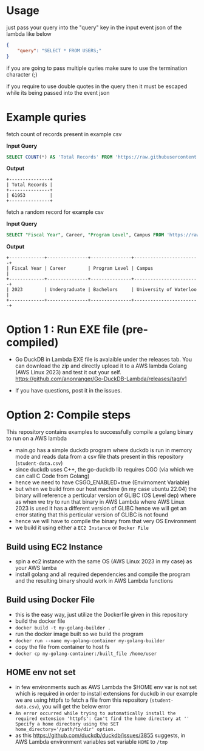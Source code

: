 # Usage
just pass your query into the "query" key in the input event json of the lambda like below
```json
{
	"query": "SELECT * FROM USERS;"
}
```
if you are going to pass multiple quries make sure to use the termination character (;)

if you require to use double quotes in the query then it must be escaped while its being passed into the event json

# Example quries
fetch count of records present in example csv

**Input Query**
```sql
SELECT COUNT(*) AS 'Total Records' FROM 'https://raw.githubusercontent.com/anonranger/Go-DuckDB-Lambda/main/student-data.csv';
```
**Output**
```
+---------------+
| Total Records |
+---------------+
| 61953         |
+---------------+
```
fetch a random record for example csv

**Input Query**
```sql
SELECT "Fiscal Year", Career, "Program Level", Campus FROM 'https://raw.githubusercontent.com/anonranger/Go-DuckDB-Lambda/main/student-data.csv' ORDER BY RANDOM() LIMIT 1;
```
**Output**
```
+-------------+---------------+---------------+------------------------+
| Fiscal Year | Career        | Program Level | Campus                 |
+-------------+---------------+---------------+------------------------+
| 2023        | Undergraduate | Bachelors     | University of Waterloo |
+-------------+---------------+---------------+------------------------+
```


# Option 1 : Run EXE file (pre-compiled)
- Go DuckDB in Lambda EXE file is avalaible under the releases tab. You can download the zip and directly upload it to a AWS lambda Golang (AWS Linux 2023) and test it out your self.
  https://github.com/anonranger/Go-DuckDB-Lambda/releases/tag/v1
  
- If you have questions, post it in the issues.

# Option 2: Compile steps
This repository contains examples to successfully compile a golang binary to run on a AWS lambda

- main.go has a simple duckdb program where duckdb is run in memory mode and reads data from a csv file thats present in this repository (`student-data.csv`)
- since duckdb uses C++, the go-duckdb lib requires CGO (via which we can call C Code from Golang)
- hence we need to have CSGO_ENABLED=true (Envirnoment Variable)
- but when we build from our host machine (in my case ubuntu 22.04) the binary will reference a perticular version of GLIBC (OS Level dep) where as when we try to run that binary in AWS Lambda where AWS Linux 2023 is used it has a different version of GLIBC hence we will get an error stating that this perticular version of GLIBC is not found
- hence we will have to compile the binary from that very OS Environment
- we build it using either a `EC2 Instance` or `Docker File`
## Build using EC2 Instance
- spin a ec2 instance with the same OS (AWS Linux 2023 in my case) as your AWS lamba
- install golang and all required dependencies and compile the program and the resulting binary should work in AWS Lambda functions
## Build using Docker File
- this is the easy way, just utilize the Dockerfile given in this repository
- build the docker file
- `docker build -t my-golang-builder .`
- run the docker image built so we build the program
- `docker run --name my-golang-container my-golang-builder`
- copy the file from container to host fs 
- `docker cp my-golang-container:/built_file /home/user`

## HOME env not set
- in few environments such as AWS Lambda the $HOME env var is not set which is required in order to install extensions for duckdb in our example we are using httpfs to fetch a file from this repository (`student-data.csv`), you will get the below error
- `An error occurred while trying to automatically install the required extension 'httpfs':
	Can't find the home directory at ''
	Specify a home directory using the SET home_directory='/path/to/dir' option.`
- as this https://github.com/duckdb/duckdb/issues/3855 suggests, in AWS Lambda environment variables set variable `HOME` to `/tmp`

